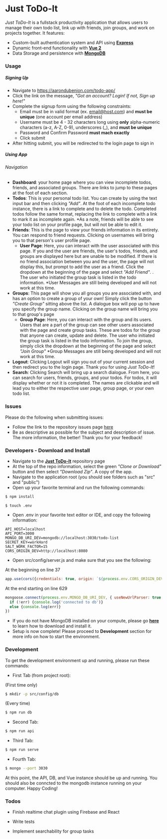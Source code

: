 # Just ToDo-It

_Just ToDo-It_ is a fullstack productivity application that allows users to manage their own todo list, link up with friends, join groups, and work on projects together. It features:
* Custom-built authentication system and API using **[Express][expressjs]**
* Dynamic front-end functionality with **[Vue 2][vue]**
* Data Storage and persistence with **[MongoDB][mongodb]**


### Usage

##### Signing Up
  * Navigate to https://aarondubenion.com/todo-app/
  * Click the link on the message, _"Got an account? Login! If not, Sign up here!"_
  * Complete the signup form using the following constraints:
    * Email must be in valid format (ex. email@host.com) and **must be unique** (one account per email address)
    * Username must be 4 - 32 characters long using **only** alpha-numeric characters (a-z, A-Z, 0-9), underscores (_), and **must be unique**
    * Password and Confirm Password **must mach exactly**
    * Click submit
  * After hitting submit, you will be redirected to the login page to sign in

##### Using App
###### Navigation
* **Dashboard**: your home page where you can view incomplete todos, friends, and associated groups. There are links to jump to these pages at the foot of each section.
* **Todos**: This is your personal todo list. You can create by using the text input bar and then clicking _"Add"_. At the foot of each incomplete todo instance, there is a link to complete and to delete the todo. Completed todos follow the same format, replacing the link to complete with a link to mark it as incomplete again. *As a note, friends will be able to see your todo list on your profile page, but will not be able to edit it.
* **Friends**: This is the page to view your friends information in its entirety. You can respond to friend requests. Clicking on usernames will bring you to that person's user profile page.
  * **User Page**: Here, you can interact with the user associated with this page. If you and the user are friends, the user's todos, friends, and groups are displayed here but are unable to be modified. If there is no friend association between you and the user, the page will not display this, but prompt to add the user as a friend. Click the dropdown at the beginning of the page and select _"Add Friend"_. . The user who initiated the group task is listed in the todo information. *User Messages are still being developed and will not work at this time.
* **Groups**: This page will show you all groups you are associated with, and has an option to create a group of your own! Simply click the button _"Create Group"_ sitting above the list. A dialogue box will pop up to have you specify the group name. Clicking on the group name will bring you to that group's page
  * **Group Page**: Here, you can interact with the group and its users. Users that are a part of the group can see other users associated with the page and create group tasks. These are todos for the group that anyone can create, update and delete. The user who initiated the group task is listed in the todo information. To join the group, simply click the dropdown at the beginning of the page and select _"Join Group"_ *Group Messages are still being developed and will not work at this time.
* **Logout**: Clicking Logout will sign you out of your current session and then redirect you to the login page. Thank you for using _Just ToDo-It_!
* **Search**: Clicking Search will bring up a search dialogue. From here, you can search for users, friends, groups, and your todos. For todos, it will display whether or not it is completed. The names are clickable and will lead you to either the respective user page, group page, or your own todo list.

### Issues

Please do the following when submitting issues:

* Follow the link to the repository issues page [here][submitIssues]
* Be as descriptive as possible for the subject and description of issue. The more information, the better! Thank you for your feedback!

### Developers - Download and Install

  * Navigate to the **[Just ToDo-It][justtodoit]** repository page
  * At the top of the repo information, select the green _"Clone or Download"_ button and then select _"Download Zip"_. A copy of the app.
  * Navigate to the application root (you should see folders such as "src" and "public")
  * Open up your favorite terminal and run the following commands:
```sh
$ npm install
```
```
$ touch .env
```
  * Open .env in your favorite text editor or IDE, and copy the following information:
```
API_HOST=localhost
API_PORT=3000
MONGO_DB_URI_DEV=mongodb://localhost:3030/todo-list
SECRET_KEY=workHard
SALT_WORK_FACTOR=15
CORS_ORIGIN_DEV=http://localhost:8080
```
  * Open src/config/server.js and make sure that you see the following:

 At the beginning on line 37
```js
app.use(cors({credentials: true, origin: `${process.env.CORS_ORIGIN_DEV}`}));
```
At the end starting on line 629 
```js
mongoose.connect(process.env.MONGO_DB_URI_DEV, { useNewUrlParser: true }, err => {
  if (!err) {console.log('connected to db')} 
  else {console.log(err)}
})
```
  * If you do not have MongoDB installed on your compute, please go **[here][mongodb]** to learn how to download and install it.
  * Setup is now complete! Please proceed to **Development** section for more info on how to start the environment.

### Development

To get the development environment up and running, please run these commands:

* First Tab (from project root):

(First time only)
```sh
$ mkdir -p src/config/db
```
(Every time)
```sh
$ npm run db
```

*  Second Tab:
```sh
$ npm run api
```

* Third Tab:
```sh
$ npm run serve
```

* Fourth Tab:
```sh
$ mongo --port 3030
```

At this point, the API, DB, and Vue instance should be up and running. You should also be conncted to the mongodb instance running on your computer. Happy Coding!

### Todos

* Finish realtime chat plugin using Firebase and React
* Write tests
* Implement searchability for group tasks

   [expressjs]: https://expressjs.com/
   [vue]: https://vuejs.org/
   [mongodb]: https://www.mongodb.com/
   [submitIssues]: https://github.com/adubenion/vue-todo-app/issues/new
   [justtodoit]: https://github.com/adubenion/vue-todo-app/
